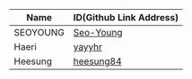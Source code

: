 |Name|ID(Github Link Address)|
|-|-|
|SEOYOUNG|[Seo-Young](https://github.com/Seo-Young)|
|Haeri|[yayyhr](https://github.com/yayyhr)|
|Heesung|[heesung84](https://github.com/heesung84)|
